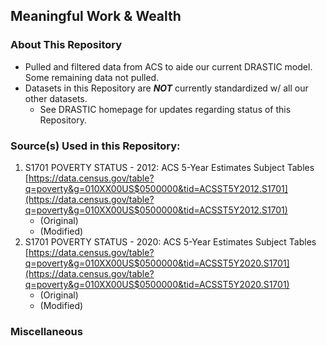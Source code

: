 ## Meaningful Work & Wealth

### About This Repository
* Pulled and filtered data from ACS to aide our current DRASTIC model. Some remaining data not pulled.
* Datasets in this Repository are ***NOT*** currently standardized w/ all our other datasets.
    * See DRASTIC homepage for updates regarding status of this Repository.

### Source(s) Used in this Repository:
1. S1701 POVERTY STATUS - 2012: ACS 5-Year Estimates Subject Tables [https://data.census.gov/table?q=poverty&g=010XX00US$0500000&tid=ACSST5Y2012.S1701](https://data.census.gov/table?q=poverty&g=010XX00US$0500000&tid=ACSST5Y2012.S1701)
    * (Original)
    * (Modified) 
2. S1701 POVERTY STATUS - 2020: ACS 5-Year Estimates Subject Tables [https://data.census.gov/table?q=poverty&g=010XX00US$0500000&tid=ACSST5Y2020.S1701](https://data.census.gov/table?q=poverty&g=010XX00US$0500000&tid=ACSST5Y2020.S1701)
    * (Original)
    * (Modified) 

### Miscellaneous
